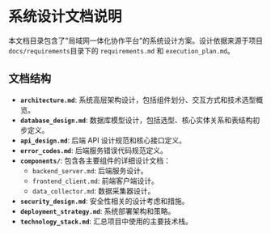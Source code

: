 # 系统设计文档说明

本文档目录包含了"局域网一体化协作平台"的系统设计方案。设计依据来源于项目`docs/requirements`目录下的 `requirements.md` 和 `execution_plan.md`。

## 文档结构

*   **`architecture.md`**: 系统高层架构设计，包括组件划分、交互方式和技术选型概览。
*   **`database_design.md`**: 数据库模型设计，包括选型、核心实体关系和表结构初步定义。
*   **`api_design.md`**: 后端 API 设计规范和核心接口定义。
*   **`error_codes.md`**: 后端服务错误代码规范定义。
*   **`components/`**: 包含各主要组件的详细设计文档：
    *   `backend_server.md`: 后端服务设计。
    *   `frontend_client.md`: 前端客户端设计。
    *   `data_collector.md`: 数据采集器设计。
*   **`security_design.md`**: 安全性相关的设计考虑和措施。
*   **`deployment_strategy.md`**: 系统部署架构和策略。
*   **`technology_stack.md`**: 汇总项目中使用的主要技术栈。